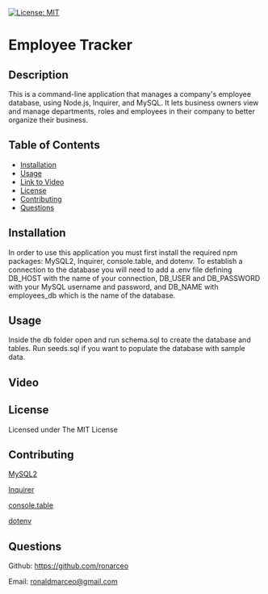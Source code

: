 [![License: MIT](https://img.shields.io/badge/License-MIT-yellow.svg)](https://opensource.org/licenses/MIT)

# Employee Tracker
            
## Description
This is a command-line application that manages a company's employee database, using Node.js, Inquirer, and MySQL. It lets business owners view and manage departments, roles and employees in their company to better organize their business.

## Table of Contents
* [Installation](#installation)
* [Usage](#usage)
* [Link to Video](#video)
* [License](#license)
* [Contributing](#contributing)
* [Questions](#questions)
            
## Installation
In order to use this application you must first install the required npm packages: MySQL2, Inquirer, console.table, and dotenv. To establish a connection to the database you will need to add a .env file defining DB_HOST with the name of your connection, DB_USER and DB_PASSWORD with your MySQL username and password, and DB_NAME with employees_db which is the name of the database.
            
## Usage
Inside the db folder open and run schema.sql to create the database and tables. Run seeds.sql if you want to populate the database with sample data.
            
## Video

## License
Licensed under The MIT License
            
## Contributing
[MySQL2](https://www.npmjs.com/package/mysql2)

[Inquirer](https://www.npmjs.com/package/inquirer)

[console.table](https://www.npmjs.com/package/console.table)

[dotenv](https://www.npmjs.com/package/dotenv)
                
## Questions
Github: https://github.com/ronarceo

Email: ronaldmarceo@gmail.com